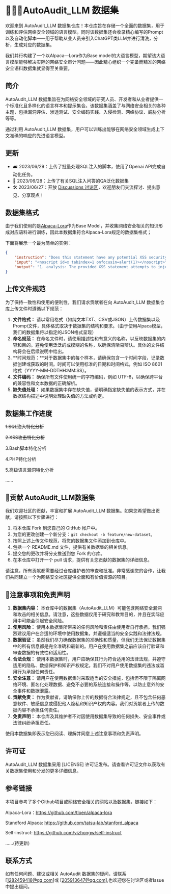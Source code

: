 # 🦙🌲🤏AutoAudit_LLM 数据集

欢迎来到 AutoAudit_LLM 数据集仓库！本仓库旨在存储一个全面的数据集，用于训练和评估网络安全领域的语言模型。同时该数据集还会收录精心编写的Prompt以及自动化脚本——用于帮助从业人员来引入ChatGPT类LLM并进行清洗，分析，生成对应的数据集。

我们并行构建了一个以Alpaca—Lora作为Base model的大语言模型，期望该大语言模型能够解决实际的网络安全审计问题——因此精心组织一个完备而精准的网络安全语料数据集就显得至关重要。

## 简介

AutoAudit_LLM 数据集旨在为网络安全领域的研究人员、开发者和从业者提供一个标准化且多样化的语言样本和提示集合。该数据集涵盖了与网络安全相关的各种主题，包括漏洞评估、渗透测试、安全编码实践、入侵检测、网络协议、威胁分析等等。

通过利用 AutoAudit_LLM 数据集，用户可以训练出能够在网络安全领域生成上下文准确的响应的先进语言模型。

## 更新

- :couch_and_lamp: 2023/06/29：上传了批量处理SQL注入的脚本，使用了Openai API完成自动化任务。
- 📣 2023/06/28：上传了有关SQL注入问答的QA泛化数据集
- 🛠️ 2023/06/27：开放 [Discussions 讨论区](https://github.com/ddzipp/AutoAudit_LLM_Dataset/discussions)，欢迎朋友们交流探讨、提出意见、分享观点！

## 数据集格式

由于我们使用的是[Alpaca-Lora](https://github.com/tloen/alpaca-lora)作为Base Model，并收集网络安全相关的知识形成对应语料进行训练，因此本数据集符合Alpaca-Lora规定的数据集格式；

下面将展示一个最为简单的实例：

```json
{
	"instruction": "Does this statement have any potential XSS security risks?",
	"input": "<noscript id=x tabindex=1 onfocusin=alert(1)></noscript>",
	"output": "1. analysis: The provided XSS statement attempts to inject a script into the HTML page using the <noscript> tag. It sets the 'id' attribute to 'x', the 'tabindex' attribute to '1', and triggers the 'onfocusin' event to execute the 'alert(1)' JavaScript code. This code will display an alert dialog with the value '1'. \n2. risk: The risk associated with this statement is that it allows an attacker to inject arbitrary JavaScript code into the page and potentially manipulate its behavior or steal sensitive information from users. \n3. solution: To mitigate the XSS vulnerability, input validation and output encoding should be implemented. Any user input or untrusted data should be properly sanitized and validated before being rendered in HTML. Additionally, output encoding should be used when displaying dynamic content to ensure that any special characters are properly encoded and cannot be interpreted as code by the browser."
}
```

## 上传文件规范

为了保持一致性和使用的便利性，我们请求贡献者在向 AutoAudit_LLM 数据集仓库上传文件时遵循以下规范：

1. **文件格式：** 请以常用格式（如纯文本TXT、CSV或JSON）上传数据集以及Prompt文件，具体格式取决于数据集的结构和要求。（由于使用Alpaca模型，我们的数据集将以指定的JSON格式呈现）
2. **命名规范：** 在命名文件时，请使用描述性和有意义的名称，以反映数据集的内容和目的。避免使用泛泛的或模糊的名称，以确保清晰易辨认。具体的文件结构将会在后续说明中给出。
3. **时间规范：**对于数据集中的每个样本，请确保包含一个时间字段，记录数据创建或获取的时间。时间可以使用标准的日期和时间格式，例如 ISO 8601 格式（YYYY-MM-DDTHH:MM:SS）。
4. **文件编码：** 确保所有文件使用统一的字符编码，例如 UTF-8，以确保跨平台的兼容性和文本数据的正确解析。
5. **缺失值处理：** 如果数据集中存在缺失值，请明确指定缺失值的表示方式，并在数据结构描述中说明处理缺失值的方法或约定。

## 数据集工作进度

~~1.SQL注入特化分析~~

~~2.XSS攻击特化分析~~

3.Bash脚本特化分析

4.PHP特化分析

5.高级语言漏洞特化分析

......

## :rainbow:贡献 AutoAudit_LLM数据集

我们欢迎社区的贡献，丰富和扩展 AutoAudit_LLM 数据集。如果您希望做出贡献，请按照以下步骤进行：

1. 将本仓库 Fork 到您自己的 GitHub 帐户中。
2. 为您的更改创建一个新分支：`git checkout -b feature/new-dataset`。
3. 按照上述上传文件规范，将您的数据集文件添加到仓库中。
4. 包括一个 README.md 文件，提供有关数据集的相关信息。
5. 提交您的更改并将分支推送到您 Fork 的仓库。
6. 在本仓库中打开一个 pull 请求，提供有关您贡献的数据集的详细信息。

请注意，所有贡献都需要经过仓库维护者的审查和批准。非常感谢您的合作，让我们共同建立一个为网络安全社区提供全面和有价值资源的项目。

## :rotating_light:注意事项和免责声明

1. **数据集内容：** 本仓库中的数据集（AutoAudit_LLM）可能包含网络安全漏洞和攻击的相关信息。请注意，这些数据仅用于研究和教育目的，并且在实际应用中可能会引起安全风险。
2. **使用风险：** 使用本数据集所带来的任何风险和责任由使用者自行承担。我们强烈建议用户在合适的环境中使用数据集，并遵循适当的安全实践和法律法规。
3. **数据验证：** 虽然我们尽力确保数据集的准确性和质量，但我们无法保证数据集中的所有信息都是完全准确和最新的。用户在使用数据集之前应该自行验证和审查数据的有效性和适用性。
4. **合法合规：** 使用本数据集时，用户应确保其行为符合适用的法律法规，并遵守适用的隐私、数据保护和知识产权规定。我们不对用户使用数据集的违法或滥用行为承担任何责任。
5. **安全注意：** 请用户在使用数据集时采取适当的安全措施，包括但不限于隔离网络环境、匿名化处理数据、避免不必要的系统连接和操作等，以防止意外的安全事件和数据泄露。
6. **贡献免责：** 作为贡献者，请确保你上传的数据符合法律规定，且不包含任何恶意软件、敏感信息或侵犯他人隐私和知识产权的内容。我们对贡献者上传的数据内容不承担任何责任。
7. **免责声明：** 本仓库及其维护者不对因使用数据集导致的任何损失、安全事件或法律纠纷承担责任。

使用本数据集即表示您已阅读、理解并同意上述注意事项和免责声明。

## 许可证

AutoAudit_LLM 数据集采用 [LICENSE] 许可证发布。请查看许可证文件以获取有关数据集使用和分发的更多详细信息。

## 参考链接

本项目参考了多个Github项目或网络安全相关的网站以及数据集，链接如下：

Alpaca-Lora：https://github.com/tloen/alpaca-lora

Standford Alpaca: https://github.com/tatsu-lab/stanford_alpaca

Self-instruct: https://github.com/yizhongw/self-instruct

......(待更新)

## 联系方式

如有任何问题、建议或相关 AutoAudit 数据集的疑问，请联系 [1282459418@qq.com]或 [205913647@qq.com],也欢迎您在讨论区或者Issue中提出疑问。
